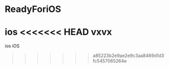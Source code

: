 # ReadyForiOS
ios
<<<<<<< HEAD
vxvx
=======
ios
iOS
>>>>>>> a85223b2e9ae2e9c3aa8469d1d3fc5457065264e
